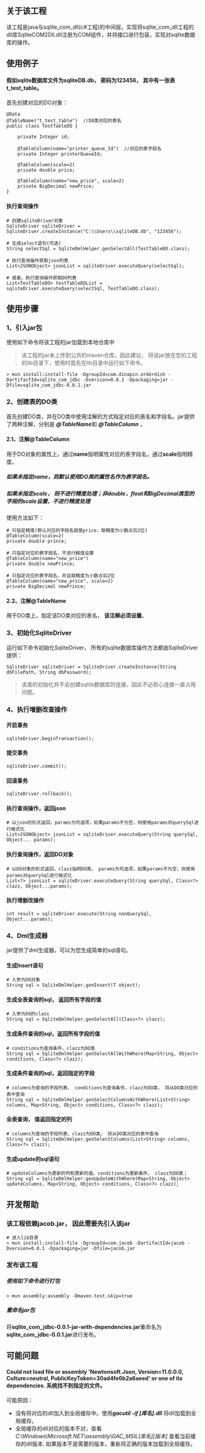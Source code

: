 ## 关于该工程
该工程是java与sqlite_com_dll(c#工程)的中间层，实现将sqlite_com_dll工程的dll库SqliteCOM2Dll.dll注册为COM组件，并将接口进行包装，实现对sqlite数据库的操作。

## 使用例子
#### 假如sqlite数据库文件为sqliteDB.db， 密码为123456， 其中有一张表t_test_table。
首先创建对应的DO对象：
```
@Data
@TableName("t_test_table")  //DO类对应的表名
public class TestTableDO {
	
	private Integer id;
	
	@TableColumn(name="printer_queue_Id")  //对应的表字段名
	private Integer printerQueueId;
	
	@TableColumn(scale=2)
	private double price;
	
	@TableColumn(name="new_price", scale=2)
	private BigDecimal newPrice;
}
```
#### 执行查询操作

```
# 创建sqliteDriver对象
SqliteDriver sqliteDriver = SqliteDriver.createInstance("C:\\Users\\sqliteDB.db", "123456");

# 生成select语句(可选)
String selectSql = SqliteDmlHelper.genSelectAll(TestTableDO.class);

# 执行查询操作获取json列表
List<JSONObject> jsonList = sqliteDriver.executeQuery(selectSql);

# 或者，执行查询操作获取DO列表
List<TestTableDO> testTableDOList = sqliteDriver.executeQuery(selectSql, TestTableDO.class);
```

## 使用步骤

### 1、引入jar包
使用如下命令将该工程的jar加载到本地仓库中
> 该工程的jar未上传到公共的maven仓库，因此建议， 将该jar放在您的工程的lib目录下，使用时首先在lib目录中运行如下命令。 

```
> mvn install:install-file -DgroupId=com.dinapin.orderdish -DartifactId=sqlite_com_jdbc -Dversion=0.0.1 -Dpackaging=jar -Dfile=sqlite_com_jdbc-0.0.1.jar
```

### 2、创建表的DO类
首先创建DO类，并在DO类中使用注解的方式指定对应的表名和字段名。jar提供了两种注解，分别是 ***@TableName***和 ***@TableColumn*** 。

#### 2.1、注解@TableColumn
用于DO对象的属性上，通过**name**指明属性对应的表字段名，通过**scale**指明精度。
##### *如果未指定**name**，则默认使用DO类的属性名作为表字段名*。 
##### *如果未指定**scale**， 则不进行精度处理；非double，float和BigDecimal类型的字段的scale设置，不进行精度处理*

使用方法如下：

```
# 只指定精度(默认对应的字段名就是price，取精度为小数点后2位)
@TableColumn(scale=2)
private double prince;

# 只指定对应的表字段名，不进行精度设置
@TableColumn(name="new_price")
private double newPrince;

# 只指定对应的表字段名，并且取精度为小数点后2位
@TableColumn(name="new_price", scale=2)
private BigDecimal newPrince;
```

#### 2.2、注解@TableName
用于DO类上，指定该DO类对应的表名， **该注解必须设置**。

### 3、初始化SqliteDriver
运行如下命令初始化SqliteDriver， 所有的sqlite数据库操作方法都由SqliteDriver提供：

```
SqliteDriver sqliteDriver = SqliteDriver.createInstance(String dbFilePath, String dbPassword);
```

>该类的初始化并不会创建sqlite数据库的连接，因此不必担心连接一直占用问题。

### 4、执行增删改查操作

#### 开启事务

```
sqliteDriver.beginTransaction();
```

#### 提交事务

```
sqliteDriver.commit();
```

#### 回滚事务

```
sqliteDriver.rollback();
```

#### 执行查询操作，返回json

```
# 以json的形式返回，params为可选项，如果params不为空，则使用params对querySql进行格式化
List<JSONObject> jsonList = sqliteDriver.executeQuery(String querySql, Object... params);
```

#### 执行查询操作，返回DO对象

```
# 以DO对象的形式返回，clazz指明DO类， params为可选项，如果params不为空，则使用params对querySql进行格式化
List<?> jsonList = sqliteDriver.executeQuery(String querySql, Class<?> clazz, Object...params);
```

#### 执行增删改操作

```
int result = sqliteDriver.execute(String nonQuerySql, Object...params);
```

### 4、Dml生成器
jar提供了dml生成器，可以为您生成简单的sql语句。

#### 生成Insert语句

```
# 入参为DO对象
String sql = SqliteDmlHelper.genInsert(T object);
```

#### 生成全表查询的sql， 返回所有字段的值

```
# 入参为DO的class
String sql = SqliteDmlHelper.genSelectAll(Class<?> clazz);
```

#### 生成条件查询的sql，返回所有字段的值

```
# conditions为查询条件，clazz为DO类
String sql = SqliteDmlHelper.genSelectAllWithWhere(Map<String, Object> conditions, Class<?> clazz);
```
#### 生成条件查询的sql，返回指定的字段

```
# columns为查询的字段列表， conditions为查询条件，clazz为DO类， 将从DO类对应的表中查询
String sql = SqliteDmlHelper.genSelectColumnsWithWhere(List<String> columns, Map<String, Object> conditions, Class<?> clazz);
```

#### 全表查询， 值返回指定的列

```
# columns为查询的字段列表，clazz为DO类， 将从DO类对应的表中查询
String sql = SqliteDmlHelper.genSelectColumns(List<String> columns, Class<?> clazz);
```

#### 生成update的sql语句

```
# updateColumns为更新的列和更新的值，conditions为更新条件， clazz为DO类；
String sql = SqliteDmlHelper.genUpdateWithWhere(Map<String, Object> updateColumns, Map<String, Object> conditions, Class<?> clazz);
```


## 开发帮助

### 该工程依赖jacob.jar， 因此需要先引入该jar
```
# 进入lib目录
> mvn install:install-file -DgroupId=com.jacob -DartifactId=jacob -Dversion=0.0.1 -Dpackaging=jar -Dfile=jacob.jar
```
### 发布该工程
##### 使用如下命令进行打包

```
> mvn assembly:assembly -Dmaven.test.skip=true
```
##### 重命名jar包
将**sqlite_com_jdbc-0.0.1-jar-with-dependencies.jar**重命名为**sqlite_com_jdbc-0.0.1.jar**进行发布。

## 可能问题

#### Could not load file or assembly 'Newtonsoft.Json, Version=11.0.0.0, Culture=neutral, PublicKeyToken=30ad4fe6b2a6aeed' or one of its dependencies. 系统找不到指定的文件。

可能原因：
* 没有将对应的dll加入到全局缓存中。使用***gacutil -if [库名].dll*** 将dll加载到全局缓存。
* 全局缓存的dll对应的版本不对，查看*C:\Windows\Microsoft.NET\assembly\GAC_MSIL\[库名]\[版本]* 查看当前缓存的dll版本. 如果版本不是需要的版本，重新将正确的版本加载到全局缓存。